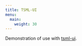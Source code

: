 ```yaml
---
title: TSML-UI
menu:
  main:
    weight: 30
---
```


Demonstration of use with <a href="https://github.com/code4recovery/tsml-ui/">tsml-ui</a>.

<div
  id="tsml-ui"
  data-src="https://aamod-demo.recoverysource.io/meeting-times.json"
  data-timezone="America/Chicago"
  ></div>
<script src="https://tsml-ui.code4recovery.org/app.js" async></script>
